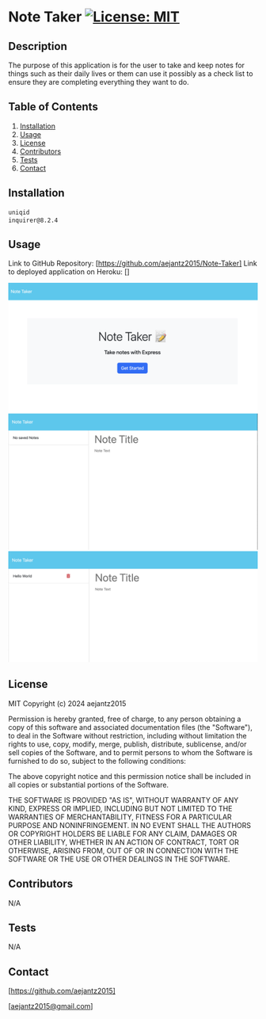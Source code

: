 # Note Taker [![License: MIT](https://img.shields.io/badge/License-MIT-yellow.svg)](https://opensource.org/licenses/MIT)

  ## Description
  The purpose of this application is for the user to take and keep notes for things such as their daily lives or them can use it possibly as a check list to ensure they are completing everything they want to do.

  ## Table of Contents
  1. [Installation](#installation)
  2. [Usage](#usage)
  3. [License](#license)
  4. [Contributors](#contributors)
  5. [Tests](#tests)
  6. [Contact](#contact)

  ## Installation
    uniqid
    inquirer@8.2.4

  ## Usage
  
  Link to GitHub Repository: [https://github.com/aejantz2015/Note-Taker]
  Link to deployed application on Heroku: []

  ![Screenshot](./public/assets/Screenshot.png)
  ![Screenshot](./public/assets/Screenshot1.png)
  ![Screenshot](./public/assets/Screenshot2.png)

  ## License
  MIT
  Copyright (c) 2024 aejantz2015

  Permission is hereby granted, free of charge, to any person obtaining a copy
  of this software and associated documentation files (the "Software"), to deal
  in the Software without restriction, including without limitation the rights
  to use, copy, modify, merge, publish, distribute, sublicense, and/or sell
  copies of the Software, and to permit persons to whom the Software is
  furnished to do so, subject to the following conditions:

  The above copyright notice and this permission notice shall be included in all
  copies or substantial portions of the Software.

  THE SOFTWARE IS PROVIDED "AS IS", WITHOUT WARRANTY OF ANY KIND, EXPRESS OR
  IMPLIED, INCLUDING BUT NOT LIMITED TO THE WARRANTIES OF MERCHANTABILITY,
  FITNESS FOR A PARTICULAR PURPOSE AND NONINFRINGEMENT. IN NO EVENT SHALL THE
  AUTHORS OR COPYRIGHT HOLDERS BE LIABLE FOR ANY CLAIM, DAMAGES OR OTHER
  LIABILITY, WHETHER IN AN ACTION OF CONTRACT, TORT OR OTHERWISE, ARISING FROM,
  OUT OF OR IN CONNECTION WITH THE SOFTWARE OR THE USE OR OTHER DEALINGS IN THE
  SOFTWARE.

  ## Contributors
  N/A

  ## Tests
  N/A

  ## Contact
  [https://github.com/aejantz2015]

  [aejantz2015@gmail.com]
  
